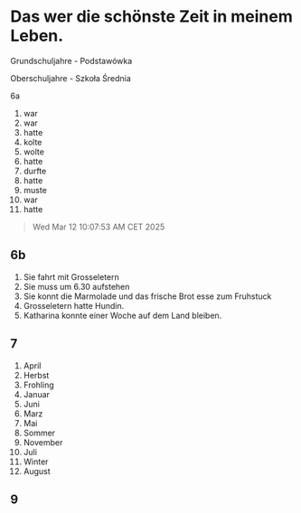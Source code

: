 # Das wer die schönste Zeit in meinem Leben.

Grundschuljahre - Podstawówka

Oberschuljahre - Szkoła Średnia

6a

1. war
2. war
3. hatte
4. kolte
5. wolte
6. hatte
7. durfte
8. hatte
9. muste
10. war
11. hatte

> Wed Mar 12 10:07:53 AM CET 2025

## 6b

1. Sie fahrt mit Grosseletern
2. Sie muss um 6.30 aufstehen
3. Sie konnt die Marmolade und das frische Brot esse zum Fruhstuck
4. Grosseletern hatte Hundin.
5. Katharina konnte einer Woche auf dem Land bleiben.

## 7

1. April
2. Herbst
3. Frohling
4. Januar
5. Juni
6. Marz
7. Mai
8. Sommer
9. November
10. Juli
11. Winter
12. August

## 9


